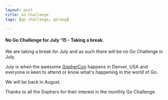```yaml
---
layout: post
title: Go Challenge
tags: [go challenge, golang]

---
```


#### No Go Challenge for July '15 - Taking a break.

We are taking a break for July and as such there will be no Go Challenge in July.

July is when the awesome [GopherCon](http://gophercon.com/) happens in Denver, USA and everyone is keen to attend or know what's happening in the world of Go.

We will be back in August.

Thanks to all the Gophers for their interest in the monthly Go Challenge.
